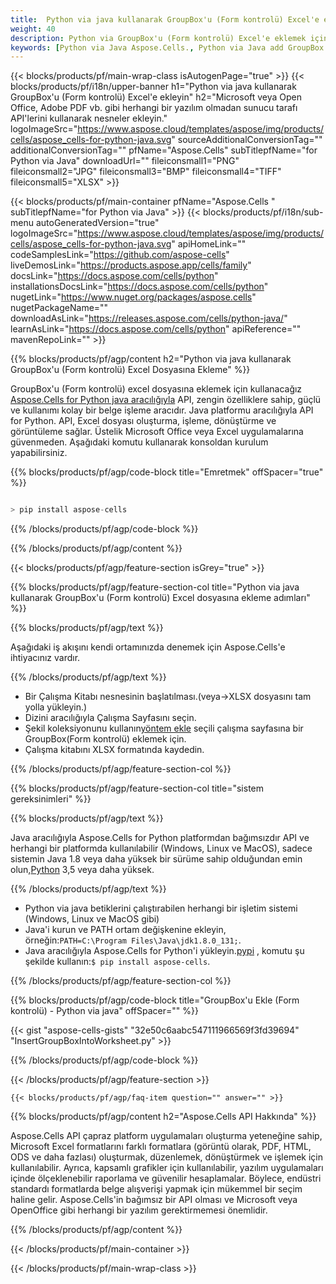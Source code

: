 ```yaml
---
title:  Python via java kullanarak GroupBox'u (Form kontrolü) Excel'e ekleyin
weight: 40
description: Python via GroupBox'u (Form kontrolü) Excel'e eklemek için java kaynak kodu.
keywords: [Python via Java Aspose.Cells., Python via Java add GroupBox into Excel., Python via Java insert GroupBox into Excel., Python via Java create GroupBox in Excel]
---
```

{{< blocks/products/pf/main-wrap-class isAutogenPage="true" >}}
{{< blocks/products/pf/i18n/upper-banner h1="Python via java kullanarak GroupBox\'u (Form kontrolü) Excel\'e ekleyin" h2="Microsoft veya Open Office, Adobe PDF vb. gibi herhangi bir yazılım olmadan sunucu tarafı API\'lerini kullanarak nesneler ekleyin." logoImageSrc="https://www.aspose.cloud/templates/aspose/img/products/cells/aspose_cells-for-python-java.svg" sourceAdditionalConversionTag="" additionalConversionTag="" pfName="Aspose.Cells" subTitlepfName="for Python via Java" downloadUrl="" fileiconsmall1="PNG" fileiconsmall2="JPG" fileiconsmall3="BMP" fileiconsmall4="TIFF" fileiconsmall5="XLSX" >}}

{{< blocks/products/pf/main-container pfName="Aspose.Cells " subTitlepfName="for Python via Java" >}}
{{< blocks/products/pf/i18n/sub-menu autoGeneratedVersion="true" logoImageSrc="https://www.aspose.cloud/templates/aspose/img/products/cells/aspose_cells-for-python-java.svg" apiHomeLink="" codeSamplesLink="https://github.com/aspose-cells" liveDemosLink="https://products.aspose.app/cells/family" docsLink="https://docs.aspose.com/cells/python" installationsDocsLink="https://docs.aspose.com/cells/python" nugetLink="https://www.nuget.org/packages/aspose.cells" nugetPackageName="" downloadAsLink="https://releases.aspose.com/cells/python-java/" learnAsLink="https://docs.aspose.com/cells/python" apiReference="" mavenRepoLink="" >}}

{{% blocks/products/pf/agp/content h2="Python via java kullanarak GroupBox\'u (Form kontrolü) Excel Dosyasına Ekleme" %}}

 GroupBox'u (Form kontrolü) excel dosyasına eklemek için kullanacağız
 [Aspose.Cells for Python java aracılığıyla](https://pypi.org/project/aspose-cells/) 
 API, zengin özelliklere sahip, güçlü ve kullanımı kolay bir belge işleme aracıdır. Java platformu aracılığıyla API for Python. API, Excel dosyası oluşturma, işleme, dönüştürme ve görüntüleme sağlar. Üstelik Microsoft Office veya Excel uygulamalarına güvenmeden. Aşağıdaki komutu kullanarak konsoldan kurulum yapabilirsiniz.

{{% blocks/products/pf/agp/code-block title="Emretmek" offSpacer="true" %}}

```cs

> pip install aspose-cells

```

{{% /blocks/products/pf/agp/code-block %}}

{{% /blocks/products/pf/agp/content %}}

{{< blocks/products/pf/agp/feature-section isGrey="true" >}}

{{% blocks/products/pf/agp/feature-section-col title="Python via java kullanarak GroupBox\'u (Form kontrolü) Excel dosyasına ekleme adımları" %}}

{{% blocks/products/pf/agp/text %}}

Aşağıdaki iş akışını kendi ortamınızda denemek için Aspose.Cells'e ihtiyacınız vardır.

{{% /blocks/products/pf/agp/text %}}

+ Bir Çalışma Kitabı nesnesinin başlatılması.(veya->XLSX dosyasını tam yolla yükleyin.)
+ Dizini aracılığıyla Çalışma Sayfasını seçin.
 + Şekil koleksiyonunu kullanın[yöntem ekle](https://reference.aspose.com/cells/python-java/asposecells.api/shapecollection#addGroupBox(int,%20int,%20int,%20int,%20int,%20int)) seçili çalışma sayfasına bir GroupBox(Form kontrolü) eklemek için.
+ Çalışma kitabını XLSX formatında kaydedin.

{{% /blocks/products/pf/agp/feature-section-col %}}

{{% blocks/products/pf/agp/feature-section-col title="sistem gereksinimleri" %}}

{{% blocks/products/pf/agp/text %}}

 Java aracılığıyla Aspose.Cells for Python platformdan bağımsızdır API ve herhangi bir platformda kullanılabilir (Windows, Linux ve MacOS), sadece sistemin Java 1.8 veya daha yüksek bir sürüme sahip olduğundan emin olun,[Python](https://www.python.org/downloads/) 3,5 veya daha yüksek.
 
{{% /blocks/products/pf/agp/text %}}

-  Python via java betiklerini çalıştırabilen herhangi bir işletim sistemi (Windows, Linux ve MacOS gibi)
- Java'i kurun ve PATH ortam değişkenine ekleyin, örneğin:<code>PATH=C:\Program Files\Java\jdk1.8.0_131;</code>.
-  Java aracılığıyla Aspose.Cells for Python'i yükleyin.<a href="https://pypi.org/project/aspose-cells/">pypi</a> , komutu şu şekilde kullanın:<code>$ pip install aspose-cells</code>.

{{% /blocks/products/pf/agp/feature-section-col %}}

{{% blocks/products/pf/agp/code-block title="GroupBox\'u Ekle (Form kontrolü) - Python via java" offSpacer="" %}}

{{< gist "aspose-cells-gists" "32e50c6aabc547111966569f3fd39694" "InsertGroupBoxIntoWorksheet.py" >}}

{{% /blocks/products/pf/agp/code-block %}}

{{< /blocks/products/pf/agp/feature-section >}}

    {{< blocks/products/pf/agp/faq-item question="" answer="" >}}
 

<!-- aboutfile Starts -->

{{% blocks/products/pf/agp/content h2="Aspose.Cells API Hakkında" %}}

Aspose.Cells API çapraz platform uygulamaları oluşturma yeteneğine sahip, Microsoft Excel formatlarını farklı formatlara (görüntü olarak, PDF, HTML, ODS ve daha fazlası) oluşturmak, düzenlemek, dönüştürmek ve işlemek için kullanılabilir. Ayrıca, kapsamlı grafikler için kullanılabilir, yazılım uygulamaları içinde ölçeklenebilir raporlama ve güvenilir hesaplamalar. Böylece, endüstri standardı formatlarda belge alışverişi yapmak için mükemmel bir seçim haline gelir. Aspose.Cells'in bağımsız bir API olması ve Microsoft veya OpenOffice gibi herhangi bir yazılım gerektirmemesi önemlidir.

{{% /blocks/products/pf/agp/content %}}



<!-- aboutfile Ends -->
<!--
{{< blocks/products/pf/agp/other-supported-section title="Other Supported Splitting Formats" subTitle="Using C#, One can also split large file into chunks of many other file formats including." >}}

{{< blocks/products/pf/agp/other-supported-section-item href="https://products.aspose.com/cells/net/splitter/ods/" name="ODS" description="OpenDocument Spreadsheet File" >}}
{{< blocks/products/pf/agp/other-supported-section-item href="https://products.aspose.com/cells/net/splitter/xls/" name="XLS" description="Excel Binary Format" >}}
{{< blocks/products/pf/agp/other-supported-section-item href="https://products.aspose.com/cells/net/splitter/xlsb/" name="XLSB" description="Binary Excel Workbook File" >}}
{{< blocks/products/pf/agp/other-supported-section-item href="https://products.aspose.com/cells/net/splitter/xlsm/" name="XLSM" description="Spreadsheet File" >}}

{{< /blocks/products/pf/agp/other-supported-section >}}

-->

{{< /blocks/products/pf/main-container >}}
    
{{< /blocks/products/pf/main-wrap-class >}}
